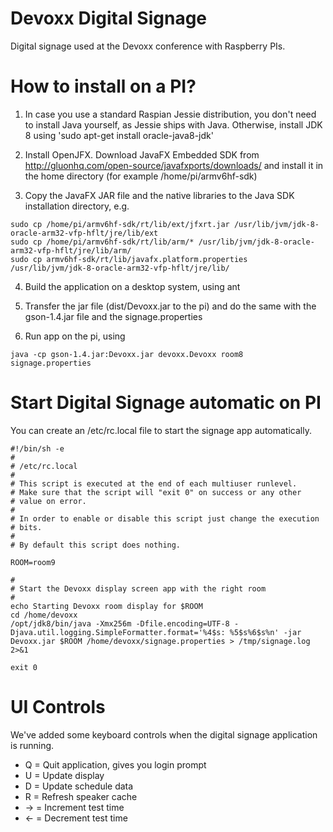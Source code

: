 # Devoxx Digital Signage
Digital signage used at the Devoxx conference with Raspberry PIs. 


# How to install on a PI?

1. In case you use a standard Raspian Jessie distribution, you don't need to install Java yourself, as Jessie ships with Java. Otherwise, install JDK 8 using 'sudo apt-get install oracle-java8-jdk'

2. Install OpenJFX. Download JavaFX Embedded SDK from http://gluonhq.com/open-source/javafxports/downloads/ and install it in the home directory (for example /home/pi/armv6hf-sdk)

3. Copy the JavaFX JAR file and the native libraries to the Java SDK installation directory, e.g.
```
sudo cp /home/pi/armv6hf-sdk/rt/lib/ext/jfxrt.jar /usr/lib/jvm/jdk-8-oracle-arm32-vfp-hflt/jre/lib/ext
sudo cp /home/pi/armv6hf-sdk/rt/lib/arm/* /usr/lib/jvm/jdk-8-oracle-arm32-vfp-hflt/jre/lib/arm/
sudo cp armv6hf-sdk/rt/lib/javafx.platform.properties  /usr/lib/jvm/jdk-8-oracle-arm32-vfp-hflt/jre/lib/
```

4. Build the application on a desktop system, using ant 

5. Transfer the jar file (dist/Devoxx.jar to the pi) and do the same with the gson-1.4.jar file and the signage.properties 

6. Run app on the pi, using 
```
java -cp gson-1.4.jar:Devoxx.jar devoxx.Devoxx room8 signage.properties
```


# Start Digital Signage automatic on PI

You can create an /etc/rc.local file to start the signage app automatically.

```
#!/bin/sh -e
#
# /etc/rc.local
#
# This script is executed at the end of each multiuser runlevel.
# Make sure that the script will "exit 0" on success or any other
# value on error.
#
# In order to enable or disable this script just change the execution
# bits.
#
# By default this script does nothing.

ROOM=room9

#
# Start the Devoxx display screen app with the right room
#
echo Starting Devoxx room display for $ROOM
cd /home/devoxx
/opt/jdk8/bin/java -Xmx256m -Dfile.encoding=UTF-8 -Djava.util.logging.SimpleFormatter.format='%4$s: %5$s%6$s%n' -jar Devoxx.jar $ROOM /home/devoxx/signage.properties > /tmp/signage.log 2>&1

exit 0
```

# UI Controls

We've added some keyboard controls when the digital signage application is running.

+ Q = Quit application, gives you login prompt
+ U = Update display
+ D = Update schedule data
+ R = Refresh speaker cache
+ -> = Increment test time
+ <- = Decrement test time
